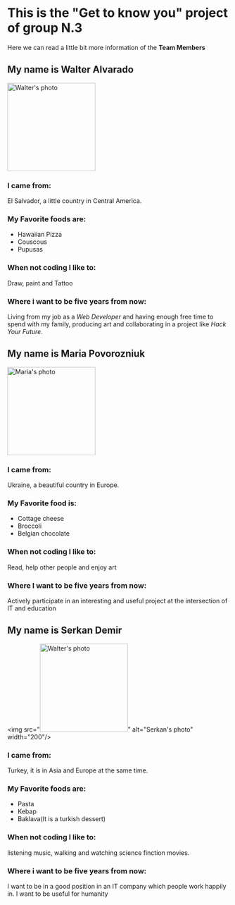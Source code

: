 # This is the "Get to know you" project of group N.3

Here we can read a little bit more information of the **Team Members**

## My name is **Walter Alvarado**

<img src="https://i.ibb.co/mybcrSh/Bio1.jpg" alt="Walter's photo" width="200"/>

### I came from:

El Salvador, a little country in Central America.

### My Favorite foods are:

- Hawaiian Pizza
- Couscous
- Pupusas

### When not coding I like to:

Draw, paint and Tattoo

### Where i want to be five years from now:

Living from my job as a _Web Developer_ and having enough free time to spend with my family, producing art and collaborating in a project like _Hack Your Future_.


## My name is **Maria Povorozniuk**

<img src="https://avatars.githubusercontent.com/u/78384864?s=400&u=02d2c90bde51f2c60bc069ee76c31b83c1e74cdc&v=4" alt="Maria's photo" width="200"/>

### I came from:
Ukraine, a beautiful country in Europe.

### My Favorite food is:

- Cottage cheese
- Broccoli
- Belgian chocolate

### When not coding I like to:

Read, help other people and enjoy art

### Where I want to be five years from now:

Actively participate in an interesting and useful project at the intersection of IT and education

## My name is **Serkan Demir**

<img src="<img src="https://i.ibb.co/mybcrSh/Bio1.jpg" alt="Walter's photo" width="200"/>" alt="Serkan's photo" width="200"/>

### I came from:

Turkey, it is in Asia and Europe at the same time. 


### My Favorite foods are:

- Pasta
- Kebap
- Baklava(It is a turkish dessert)

### When not coding I like to:

listening music, walking and watching science finction movies.

### Where i want to be five years from now:

I want to be in a good position in an IT company which people work happily in. I want to be useful  for humanity

